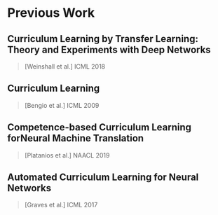 # Previous Work

## Curriculum Learning by Transfer Learning: Theory and Experiments with Deep Networks 
> [Weinshall et al.] ICML 2018

## Curriculum Learning 
> [Bengio et al.] ICML 2009

## Competence-based Curriculum Learning forNeural Machine Translation
> [Platanios et al.] NAACL 2019

## Automated Curriculum Learning for Neural Networks 
> [Graves et al.] ICML 2017